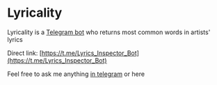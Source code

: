# Lyricality

Lyricality is a [Telegram bot](https://t.me/Lyrics_Inspector_Bot) who returns most common words in artists' lyrics

Direct link:
[https://t.me/Lyrics_Inspector_Bot](https://t.me/Lyrics_Inspector_Bot)

Feel free to ask me anything [in telegram](https://t.me/sadzax) or here 
